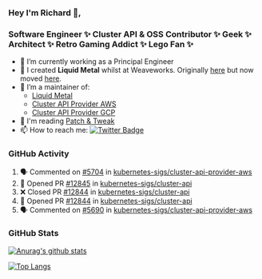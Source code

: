 ### Hey I'm Richard 👋, 

<h3 align="left">Software Engineer ✨ Cluster API & OSS Contributor ✨ Geek ✨ Architect ✨ Retro Gaming Addict ✨ Lego Fan ✨</h3>

- 🔭 I’m currently working as a Principal Engineer
- 📯 I created **Liquid Metal** whilst at Weaveworks. Originally [here](https://github.com/weaveworks-liquidmetal) but now moved [here](https://github.com/liquidmetal-dev).
- 👯 I’m a maintainer of:
  -  [Liquid Metal](https://github.com/liquidmetal-dev)
  -  [Cluster API Provider AWS](https://github.com/kubernetes-sigs/cluster-api-provider-aws)
  -  [Cluster API Provider GCP](https://github.com/kubernetes-sigs/cluster-api-provider-gcp)
- 💬 I'm reading [Patch & Tweak](https://bjooks.com/products/patch-tweak-exploring-modular-synthesis)
- 📫 How to reach me: [![Twitter Badge](https://img.shields.io/badge/-@fruit_case-00acee?style=flat&logo=Twitter&logoColor=white)](https://twitter.com/intent/follow?screen_name=fruit_case "Follow on Twitter")

### GitHub Activity 

<!--START_SECTION:activity-->
1. 🗣 Commented on [#5704](https://github.com/kubernetes-sigs/cluster-api-provider-aws/pull/5704#issuecomment-3390096972) in [kubernetes-sigs/cluster-api-provider-aws](https://github.com/kubernetes-sigs/cluster-api-provider-aws)
2. 💪 Opened PR [#12845](https://github.com/kubernetes-sigs/cluster-api/pull/12845) in [kubernetes-sigs/cluster-api](https://github.com/kubernetes-sigs/cluster-api)
3. ❌ Closed PR [#12844](https://github.com/kubernetes-sigs/cluster-api/pull/12844) in [kubernetes-sigs/cluster-api](https://github.com/kubernetes-sigs/cluster-api)
4. 💪 Opened PR [#12844](https://github.com/kubernetes-sigs/cluster-api/pull/12844) in [kubernetes-sigs/cluster-api](https://github.com/kubernetes-sigs/cluster-api)
5. 🗣 Commented on [#5690](https://github.com/kubernetes-sigs/cluster-api-provider-aws/pull/5690#issuecomment-3356410909) in [kubernetes-sigs/cluster-api-provider-aws](https://github.com/kubernetes-sigs/cluster-api-provider-aws)
<!--END_SECTION:activity-->

### GitHub Stats

[![Anurag's github stats](https://github-readme-stats.vercel.app/api?username=richardcase&count_private=true&show_icons=true)](https://github.com/anuraghazra/github-readme-stats)

[![Top Langs](https://github-readme-stats.vercel.app/api/top-langs/?username=richardcase&hide=html&layout=compact)](https://github.com/anuraghazra/github-readme-stats)
